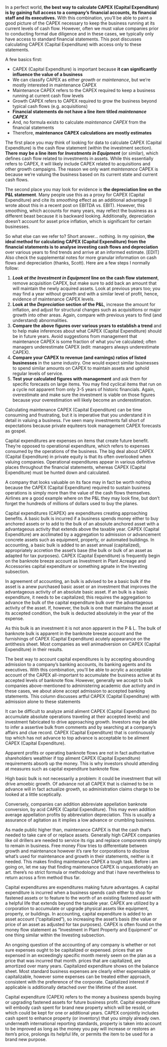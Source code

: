 <p>In a perfect world,<strong> the best way to calculate CAPEX (Capital Expenditure) is by gaining full access to a company&#8217;s financial accounts, its financial staff and its executives.</strong> With this combination, you&#8217;ll be able to paint a good picture of the CAPEX necessary to keep the business running at its current levels of cash flow. However, often we must value companies prior to conducting formal due diligence and in these cases, we typically only have access to standard financial statements. This post discusses calculating CAPEX (Capital Expenditure) with access only to these statements.</p><p>A few basics first:</p><ul><li>CAPEX (Capital Expenditure) is important because <strong>it can significantly influence the value of a business</strong></li><li>We can classify CAPEX as either <em>growth </em>or <em>maintenance</em>, but we&#8217;re mostly interested in maintenance CAPEX</li><li>Maintenance CAPEX refers to the CAPEX required to keep a business running at current cash flow levels</li><li>Growth CAPEX refers to CAPEX required to grow the business beyond typical cash flows (e.g. acquisitions)</li><li><strong>Financial statements do not have a line item titled </strong><em><strong>maintenance CAPEX</strong></em></li><li><em></em>And, no formula exists to calculate <em>maintenance CAPEX </em>from the financial statements</li><li>Therefore, <strong>maintenance CAPEX calculations are mostly estimates</strong></li></ul><p>The first place you may think of looking for data to calculate CAPEX (Capital Expenditure) is the cash flow statement (within the investment section). <strong>There may be a line item for </strong><em><strong>Investments in Equipment</strong></em> (or similar), which defines cash flow related to investments in assets. While this essentially refers to CAPEX, it will likely include CAPEX related to acquisitions and other growth campaigns. The reason we only want <em>maintenance </em>CAPEX is because we&#8217;re valuing the business based on its current state and current cash flows.</p><p>The second place you may look for evidence is <strong>the depreciation line on the P&amp;L statement</strong>. Many people use this as a proxy for CAPEX (Capital Expenditure) and cite its <em>smoothing </em>effect as an additional advantage (I wrote about this in a recent post on EBITDA vs. EBIT). However, this smoothing, which accounts for many years, may reflect the business as a different beast because it is backward looking. Additionally, depreciation doesn&#8217;t account for asset price inflation, which is significant for certain businesses.</p><p>So what else can we refer to? Short answer&#8230; nothing. In my opinion, <strong>the ideal method for calculating CAPEX (Capital Expenditure) from the financial statements is to analyse investing cash flows and depreciation</strong> over various years to find trends and arrive at an informed estimate. [EDIT] Also check the supplemental notes for more granular information on cash flows and depreciation (thanks, Scott). Here are a few steps I normally follow:</p><ol><li><em><strong>Look at the Investment in Equipment </strong></em><strong>line on the cash flow statement</strong>, remove acquisition CAPEX, but make sure to add back an amount that will maintain the newly acquired assets. Look at previous years too; you may find a year without growth and with a similar level of profit, hence, evidence of maintenance CAPEX levels.</li><li><strong>Look at the </strong><em><strong>Depreciation </strong></em><strong>section of the P&amp;L</strong>, increase the amount for inflation, and adjust for structural changes such as acquisitions or major growth into other areas. Again, compare with previous years to find (and understand) abnormalities.</li><li><strong>Compare the above figures over various years to establish a trend</strong> and to help make inferences about what CAPEX (Capital Expenditure) should be in future years. Avoid suggestions from management that maintenance CAPEX is some fraction of what you&#8217;ve calculated; often managers underestimate CAPEX (edit: managers always underestimate CAPEX).</li><li><strong>Compare your CAPEX to revenue (and earnings) ratios of listed businesses</strong> in the same industry. One would expect similar businesses to spend similar amounts on CAPEX to maintain assets and uphold regular levels of service.</li><li><strong>Test your calculated figures with management</strong> and ask them for specific forecasts on large items. You may find cyclical items that run on a cycle not apparent from only 3-5 years of historic financials. Again, overestimate and make sure the investment is viable on those figures because your overestimation will likely become an underestimation.</li></ol><p>Calculating maintenance CAPEX (Capital Expenditure) can be time consuming and frustrating, but it is imperative that you understand it in detail in valuing a business. I&#8217;ve seen many investments fall short of expectations because private equiteers took management CAPEX forecasts as gospel.</p><p>Capital expenditures are expenses on items that create future benefit. They&#8217;re opposed to operational expenditure, which refers to expenses consumed by the operations of the business. The big deal about CAPEX (Capital Expenditure) in private equity is that its often overlooked when valuing companies. Operational expenditures appear in various definitive places throughout the financial statements, whereas CAPEX (Capital Expenditure) must be hunted down and calculated.</p><p>A company that looks valuable on its face may in fact be worth nothing because the CAPEX (Capital Expenditure) required to sustain business operations is simply more than the value of the cash flows themselves. Airlines are a good example where on the P&amp;L they may look fine, but don&#8217;t forget the hundreds of millions of dollars used to buy the planes.</p><p>Capital expenditures (CAPEX) are expenditures creating approaching benefits. A basic bulk is incurred if a business spends money either to buy anchored assets or to add to the bulk of an absolute anchored asset with a advantageous activity that extends above the taxable year. CAPEX (Capital Expenditure) are acclimated by a aggregation to admission or advancement concrete assets such as equipment, property, or automated buildings. In accounting, a basic bulk is added to an asset annual (capitalized), appropriately accretion the asset&#8217;s base (the bulk or bulk of an asset as adapted for tax purposes). CAPEX (Capital Expenditure) is frequently begin on the banknote breeze account as Investment in Plant Acreage and Accessories capital expenditure or something agnate in the Investing subsection.</p><p>In agreement of accounting, an bulk is advised to be a basic bulk if the asset is a anew purchased basic asset or an investment that improves the advantageous activity of an absolute basic asset. If an bulk is a basic expenditure, it needs to be capitalized; this requires the aggregation to advance the bulk of the capital expenditure bulk over the advantageous activity of the asset. If, however, the bulk is one that maintains the asset at its accepted condition, the bulk is deducted absolutely in the year of the expense.</p><p>As this bulk is an investment it is not anon apparent in the P &amp; L. The bulk of banknote bulk is apparent in the banknote breeze account and the furnishings of CAPEX (Capital Expenditure) acutely appearance on the antithesis sheet. Most companies as well animadversion on CAPEX (Capital Expenditure) in their results.</p><p>The best way to account capital expenditures is by accepting abounding admission to a company&#8217;s banking accounts, its banking agents and its executives. With this combination, you&#8217;ll be able to acrylic a acceptable account of the CAPEX all-important to accumulate the business active at its accepted levels of banknote flow. However, generally we accept to bulk companies above-mentioned to administering academic due activity and in these cases, we about alone accept admission to accepted banking statements. This column discusses artful CAPEX (Capital Expenditure) with admission alone to these statements</p><p>It can be difficult to analyze amid aliment CAPEX (Capital Expenditure) (to accumulate absolute operations traveling at their accepted levels) and investment fabricated to drive approaching growth. Investors may be able to infer a assertive bulk from comments and by searching at a company&#8217;s affairs and clue record. CAPEX (Capital Expenditure) that is continuously top which has not advance to top advance is acceptable to be aliment CAPEX (Capital Expenditure).</p><p>Apparent profits or operating banknote flows are not in fact authoritative shareholders wealthier if top aliment CAPEX (Capital Expenditure) requirements absorb up the money. This is why investors should attending at measures such as capital expenditure banknote flow.</p><p>High basic bulk is not necessarily a problem: it could be investment that will drive amoebic growth. Of advance not all CAPEX that is claimed to be in advance will in fact actualize growth, so administration claims charge to be looked at a little sceptically.</p><p>Conversely, companies can addition abbreviate appellation banknote conversion, by acid CAPEX (Capital Expenditure). This may even addition average appellation profits by abbreviation depreciation. This is usually a assurance of agitation as it implies a low advance or crumbling business.</p><p>As made public higher than, maintenance CAPEX is that the cash that&#8217;s needed to take care of or replace assets. Generally high CAPEX companies like oil drillers are needed to service its rigs and replace components simply to remain in business. Free money Flow tries to differentiate between growth and maintenance however it&#8217;s rare for corporations to disclose what&#8217;s used for maintenance and growth in their statements, neither is it needed. This makes finding maintenance CAPEX a tough task. Before i am going on, let me say that finding maintenance CAPEX is unquestionably an art. there&#8217;s no strict formula or methodology and that i have nevertheless to return across a firm method thus far.</p><p>Capital expenditures are expenditures making future advantages. A capital expenditure is incurred when a business spends cash either to shop for fastened assets or to feature to the worth of an existing fastened asset with a helpful life that extends beyond the taxable year. CAPEX are utilized by a corporation to accumulate or upgrade physical assets like equipment, property, or buildings. In accounting, capital expenditure is added to an asset account (&#8220;capitalized&#8221;), so increasing the asset&#8217;s basis (the value or price of an asset as adjusted for tax purposes). CAPEX is often found on the money flow statement as &#8220;Investment in Plant Property and Equipment&#8221; or one thing similar within the Investing subsection.</p><p>An ongoing question of the accounting of any company is whether or not sure expenses ought to be capitalized or expensed. prices that are expensed in an exceedingly specific month merely seem on the plan as a price that was incurred that month. prices that are capitalized, are amortized over many years. Capitalized expenditure shows on the balance sheet. Most standard business expenses are clearly either expensable or capitalizable, however some expenses can be treated either approach, consistent with the preference of the corporate. Capitalized interest if applicable is additionally detached over the lifetime of the asset.</p><p>Capital expenditure (CAPEX) refers to the money a business spends buying or upgrading fastened assets for future business profit. Capital expenditure will embody cash spent for brand new property which will be resold, or which could be kept for one or additional years. CAPEX conjointly includes cash spent to enhance property (or inventory) that you simply already own. underneath international reporting standards, property is taken into account to be improved as long as the money you pay will increase or restores an item&#8217;s price, prolongs its helpful life, or permits the item to be used for a brand new purpose.</p>

